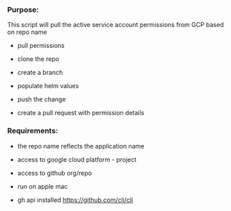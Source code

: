 ### Purpose: 

This script will pull the active service account permissions from GCP based on repo name

* pull permissions

* clone the repo 

* create a branch

* populate helm values

* push the change

* create a pull request with permission details


### Requirements:

* the repo name reflects the application name

* access to google cloud platform - project 

* access to github org/repo

* run on apple mac

* gh api installed https://github.com/cli/cli
